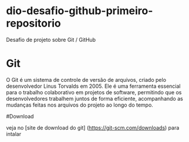 # dio-desafio-github-primeiro-repositorio
Desafio de projeto sobre Git / GitHub

# Git

O Git é um sistema de controle de versão de arquivos, criado pelo desenvolvedor Linus Torvalds em 2005. Ele é uma ferramenta essencial para o trabalho colaborativo em projetos de software, permitindo que os desenvolvedores trabalhem juntos de forma eficiente, acompanhando as mudanças feitas nos arquivos do projeto ao longo do tempo.

#Download

veja no [site de download do git] (https://git-scm.com/downloads) para intalar 
